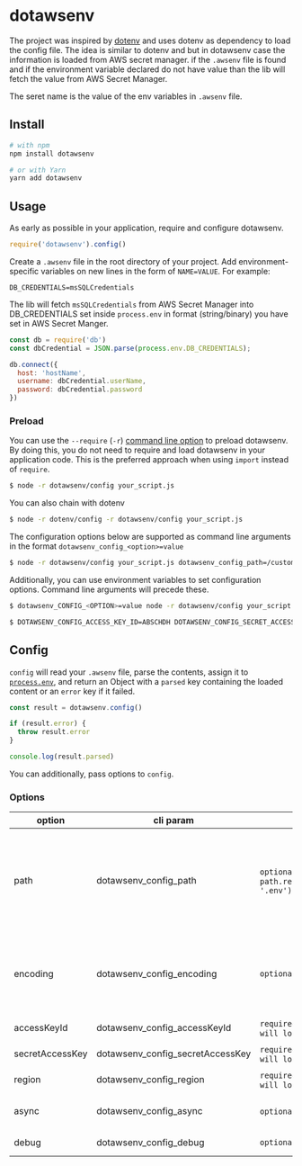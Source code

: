 
# **dotawsenv**

The project was inspired by [dotenv](https://github.com/motdotla/dotenv) and uses dotenv as dependency to load the config file. The idea is similar to dotenv and but in dotawsenv case the information is loaded from AWS secret manager. if the `.awsenv` file is found and if the environment variable declared do not have value than the lib will fetch the value from AWS Secret Manager.

The seret name is the value of the env variables in `.awsenv` file.

## Install

```bash
# with npm
npm install dotawsenv

# or with Yarn
yarn add dotawsenv
```

## Usage

As early as possible in your application, require and configure dotawsenv.

```javascript
require('dotawsenv').config()
```


Create a `.awsenv` file in the root directory of your project. Add
environment-specific variables on new lines in the form of `NAME=VALUE`.
For example:

```dosini
DB_CREDENTIALS=msSQLCredentials
```
The lib will fetch `msSQLCredentials` from AWS Secret Manager into DB_CREDENTIALS set inside `process.env` in format (string/binary) you have set in AWS Secret Manger.

```javascript
const db = require('db')
const dbCredential = JSON.parse(process.env.DB_CREDENTIALS);

db.connect({
  host: 'hostName',
  username: dbCredential.userName,
  password: dbCredential.password
})
```

### Preload

You can use the `--require` (`-r`) [command line option](https://nodejs.org/api/cli.html#cli_r_require_module) to preload dotawsenv. By doing this, you do not need to require and load dotawsenv in your application code. This is the preferred approach when using `import` instead of `require`.

```bash
$ node -r dotawsenv/config your_script.js
```

You can also chain with dotenv 

```bash
$ node -r dotenv/config -r dotawsenv/config your_script.js
```

The configuration options below are supported as command line arguments in the format `dotawsenv_config_<option>=value`

```bash
$ node -r dotawsenv/config your_script.js dotawsenv_config_path=/custom/path/to/.env dotawsenv_config_accessKeyId=ABSCHDH dotawsenv_config_secretAccessKey=DHYETHJD
```

Additionally, you can use environment variables to set configuration options. Command line arguments will precede these.

```bash
$ dotawsenv_CONFIG_<OPTION>=value node -r dotawsenv/config your_script.js
```

```bash
$ DOTAWSENV_CONFIG_ACCESS_KEY_ID=ABSCHDH DOTAWSENV_CONFIG_SECRET_ACCESS_KEY=DHYETHJD dotawsenv_CONFIG_ENCODING=latin1 node -r dotawsenv/config your_script.js dotawsenv_config_path=/custom/path/to/.awsenv
```

## Config

`config` will read your `.awsenv` file, parse the contents, assign it to
[`process.env`](https://nodejs.org/docs/latest/api/process.html#process_process_env),
and return an Object with a `parsed` key containing the loaded content or an `error` key if it failed.

```js
const result = dotawsenv.config()

if (result.error) {
  throw result.error
}

console.log(result.parsed)
```

You can additionally, pass options to `config`.

### Options

| option            | cli param                          | | description |
| ------            | -----------                        | -- | ----------- |
| path              | dotawsenv_config_path              | `optional`, default: `path.resolve(process.cwd(), '.env')` | You may specify a custom path if your file containing environment variables is located elsewhere.|
| encoding          | dotawsenv_config_encoding          | `optional`| You may specify the encoding of your file containing environment variables. |
| accessKeyId       | dotawsenv_config_accessKeyId       | `required`, default: `AWS SDK will look for .aws file` | AWS Access Key|
| secretAccessKey   | dotawsenv_config_secretAccessKey   | `required`, default: `AWS SDK will look for .aws file` | AWS Secret key |
| region            | dotawsenv_config_region            | `required`, default: `AWS SDK will look for .aws file` | AWS secret region  |
| async             | dotawsenv_config_async             | `optional`, default `false` | To run in async mode. |
| debug             | dotawsenv_config_debug             | `optional`| To turn on debugging. |